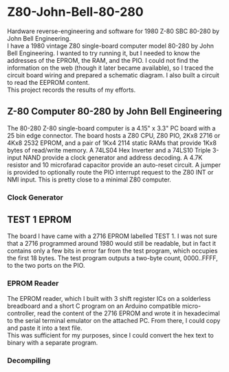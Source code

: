 # Z80-John-Bell-80-280
Hardware reverse-engineering and software for 1980 Z-80 SBC 80-280 by John Bell Engineering.  
I have a 1980 vintage Z80 single-board computer model 80-280 by John Bell Engineering.
I wanted to try running it, but I needed to know the addresses of the EPROM, the RAM, and the PIO.
I could not find the information on the web (though it later became available),
so I traced the circuit board wiring and prepared a schematic diagram.
I also built a circuit to read the EEPROM content.  
This project records the results of my efforts.

## Z-80 Computer 80-280 by John Bell Engineering

The 80-280 Z-80 single-board computer is a 4.15" x 3.3" PC board with a 25 bin edge connector.
The board hosts a Z80 CPU, Z80 PIO, 2Kx8 2716 or 4Kx8 2532 EPROM,
and a pair of 1Kx4 2114 static RAMs that provide 1Kx8 bytes of read/write memory.
A 74LS04 Hex Inverter and a 74LS10 Triple 3-input NAND provide a clock generator and address decoding.
A 4.7K resistor and 10 microfarad capacitor provide an auto-reset circuit.
A jumper is provided to optionally route the PIO interrupt request to the Z80 INT or NMI input.
This is pretty close to a minimal Z80 computer.

### Clock Generator


## TEST 1 EPROM

The board I have came with a 2716 EPROM labelled TEST 1.
I was not sure that a 2716 programmed around 1980 would still be readable,
but in fact it contains only a few bits in error far from the test program,
which occupies the first 18 bytes.
The test program outputs a two-byte count, 0000..FFFF, to the two ports on the PIO.

### EPROM Reader

The EPROM reader, which I built with 3 shift register ICs on a solderless breadboard
and a short C program on an Arduino compatible micro-controller, read the content of
the 2716 EPROM and wrote it in hexadecimal to the serial terminal emulator on the attached PC.
From there, I could copy and paste it into a text file.  
This was sufficient for my purposes, since I could convert the hex text to binary with a
separate program.

### Decompiling

